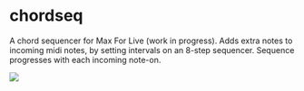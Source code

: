 # chordseq

A chord sequencer for Max For Live (work in progress). Adds extra notes to incoming midi notes, by setting intervals on an 8-step sequencer. Sequence progresses with each incoming note-on.

![](https://i.imgur.com/Vwbh0Yo.png)
